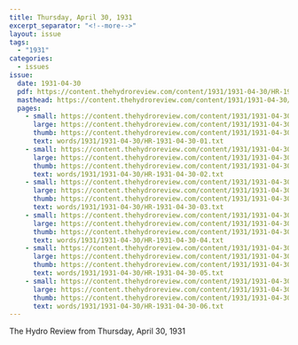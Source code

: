 ```yaml
---
title: Thursday, April 30, 1931
excerpt_separator: "<!--more-->"
layout: issue
tags:
  - "1931"
categories:
  - issues
issue:
  date: 1931-04-30
  pdf: https://content.thehydroreview.com/content/1931/1931-04-30/HR-1931-04-30.pdf
  masthead: https://content.thehydroreview.com/content/1931/1931-04-30/masthead/HR-1931-04-30.jpg
  pages:
    - small: https://content.thehydroreview.com/content/1931/1931-04-30/small/HR-1931-04-30-01.jpg
      large: https://content.thehydroreview.com/content/1931/1931-04-30/large/HR-1931-04-30-01.jpg
      thumb: https://content.thehydroreview.com/content/1931/1931-04-30/thumbnails/HR-1931-04-30-01.jpg
      text: words/1931/1931-04-30/HR-1931-04-30-01.txt
    - small: https://content.thehydroreview.com/content/1931/1931-04-30/small/HR-1931-04-30-02.jpg
      large: https://content.thehydroreview.com/content/1931/1931-04-30/large/HR-1931-04-30-02.jpg
      thumb: https://content.thehydroreview.com/content/1931/1931-04-30/thumbnails/HR-1931-04-30-02.jpg
      text: words/1931/1931-04-30/HR-1931-04-30-02.txt
    - small: https://content.thehydroreview.com/content/1931/1931-04-30/small/HR-1931-04-30-03.jpg
      large: https://content.thehydroreview.com/content/1931/1931-04-30/large/HR-1931-04-30-03.jpg
      thumb: https://content.thehydroreview.com/content/1931/1931-04-30/thumbnails/HR-1931-04-30-03.jpg
      text: words/1931/1931-04-30/HR-1931-04-30-03.txt
    - small: https://content.thehydroreview.com/content/1931/1931-04-30/small/HR-1931-04-30-04.jpg
      large: https://content.thehydroreview.com/content/1931/1931-04-30/large/HR-1931-04-30-04.jpg
      thumb: https://content.thehydroreview.com/content/1931/1931-04-30/thumbnails/HR-1931-04-30-04.jpg
      text: words/1931/1931-04-30/HR-1931-04-30-04.txt
    - small: https://content.thehydroreview.com/content/1931/1931-04-30/small/HR-1931-04-30-05.jpg
      large: https://content.thehydroreview.com/content/1931/1931-04-30/large/HR-1931-04-30-05.jpg
      thumb: https://content.thehydroreview.com/content/1931/1931-04-30/thumbnails/HR-1931-04-30-05.jpg
      text: words/1931/1931-04-30/HR-1931-04-30-05.txt
    - small: https://content.thehydroreview.com/content/1931/1931-04-30/small/HR-1931-04-30-06.jpg
      large: https://content.thehydroreview.com/content/1931/1931-04-30/large/HR-1931-04-30-06.jpg
      thumb: https://content.thehydroreview.com/content/1931/1931-04-30/thumbnails/HR-1931-04-30-06.jpg
      text: words/1931/1931-04-30/HR-1931-04-30-06.txt
---
```


The Hydro Review from Thursday, April 30, 1931

<!--more-->

